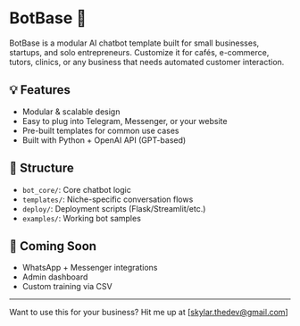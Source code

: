 # BotBase 🤖

BotBase is a modular AI chatbot template built for small businesses, startups, and solo entrepreneurs. Customize it for cafés, e-commerce, tutors, clinics, or any business that needs automated customer interaction.

## 💡 Features
- Modular & scalable design
- Easy to plug into Telegram, Messenger, or your website
- Pre-built templates for common use cases
- Built with Python + OpenAI API (GPT-based)

## 📁 Structure
- `bot_core/`: Core chatbot logic
- `templates/`: Niche-specific conversation flows
- `deploy/`: Deployment scripts (Flask/Streamlit/etc.)
- `examples/`: Working bot samples

## 🚀 Coming Soon
- WhatsApp + Messenger integrations
- Admin dashboard
- Custom training via CSV

---

Want to use this for your business? Hit me up at [skylar.thedev@gmail.com]
